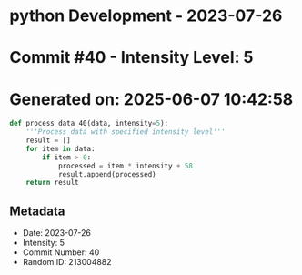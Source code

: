 ﻿# python Development - 2023-07-26
# Commit #40 - Intensity Level: 5
# Generated on: 2025-06-07 10:42:58
```python
def process_data_40(data, intensity=5):
    '''Process data with specified intensity level'''
    result = []
    for item in data:
        if item > 0:
            processed = item * intensity + 58
            result.append(processed)
    return result
```
## Metadata
- Date: 2023-07-26
- Intensity: 5
- Commit Number: 40
- Random ID: 213004882
